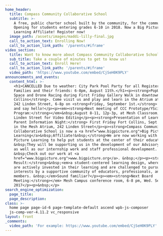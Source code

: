 ```yaml
---
home_header:
  title: Compass Community Collaborative School
  subtitle: >-
    A free, public charter school built by the community, for the community.
    Opening for students entering grades 6-10 in 2018. Now a Big Picture
    Learning Affiliate! Register now!
  image_path: /assets/images/maddi-lilly-final.jpg
  call_to_action_text: Enrolling Now!
  call_to_action_link_path: '/parents/#iframe'
video_section:
  title: Want to know more about Compass Community Collaborative School?
  sub_title: Take a couple of minutes to get to know us!
  call_to_action_text: Enroll Here!
  call_to_action_link_path: '/parents/#iframe'
  video_path: 'https://www.youtube.com/embed/CjSeH0K9PLY'
announcements_and_events:
  content_html: >-
    <h1>CANCELLED Due to weather: City Park Pool Party for all Registered CCC
    Families and their friends: 6-8pm, August 11th.</h1><p><strong>PopUp Maker
    Space and Drone Racing during First Friday Gallery Walk in downtown Fort
    Collins</strong>. Come visit us and play and learn in the Atrium at Mesh,
    242 Linden Street, 6-8p on <strong>Friday, September 1st.</strong> Drop by
    and say hello!</p><p><em><strong>Next meeting of CCC Prototype/YSci Summer
    Program:</strong></em>&nbsp;August 8-11, 12p-3p, at Mesh Classroom, 242
    Linden Street for Video Editing</p><p><strong>Presentation of Learning and
    Parent Information Night:</strong> First Friday Fort Collins, Sept.1, 6p-8p,
    in the Mesh Atrium, 242 Linden Street</p><p><strong>Compass Community
    Collaborative School is now a <a href="www.bigpicture.org">Big Picture
    Learning</a>&nbsp;Affiliate!&nbsp;</strong>We are now working with Big
    Picture Learning to help put students at the center of their education.
    &nbsp;They will be supporting us in the development of our Advisory program
    as well as our internship work and staff professional development.
    &nbsp;Check out our work at <a
    href="www.bigpicture.org">www.bigpicture.org</a>. &nbsp;</p><p><strong>The
    Result:</strong>&nbsp;<em>a student-centered learning design, where students
    are actively invested in their learning and are challenged to pursue their
    interests by a supportive community of educators, professionals, and family
    members. &nbsp;</em>Sound familiar?</p><p><em><strong>Next Board
    Meeting:</strong></em> Mesh Campus conference room, 6-8 pm, Wed. Sept. 13,
    2017</p><p>&nbsp;</p>
search_engine_optimization:
  page_title:
  page_description:
class: >-
  home page page-id-6 page-template-default ascend wpb-js-composer
  js-comp-ver-4.11.2 vc_responsive
layout: front
_comments:
  video_path: 'For example: https://www.youtube.com/embed/CjSeH0K9PLY'
---
```

